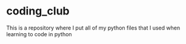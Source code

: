 # coding_club

This is a repository where I put all of my python files that I used when learning to code in python